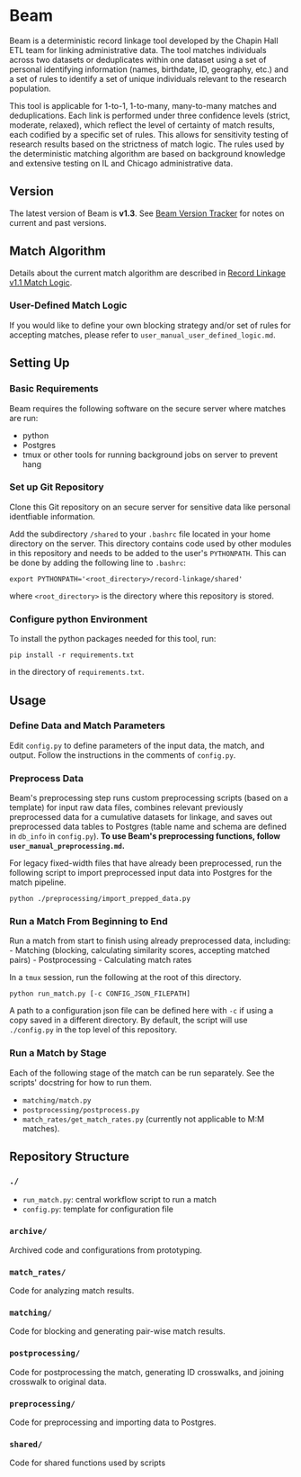 # Beam

Beam is a deterministic record linkage tool developed by the Chapin Hall ETL team for linking administrative data. The tool matches individuals across two datasets or deduplicates within one dataset using a set of personal identifying information (names, birthdate, ID, geography, etc.) and a set of rules to identify a set of unique individuals relevant to the research population.

This tool is applicable for 1-to-1, 1-to-many, many-to-many matches and deduplications. Each link is performed under three confidence levels (strict, moderate, relaxed), which reflect the level of certainty of match results, each codified by a specific set of rules. This allows for sensitivity testing of research results based on the strictness of match logic. The rules used by the deterministic matching algorithm are based on background knowledge and extensive testing on IL and Chicago administrative data.

## Version

The latest version of Beam is **v1.3**. See [Beam Version Tracker](docs/Beam%20Version%20Tracker.xlsx) for notes on current and past versions.

## Match Algorithm

Details about the current match algorithm are described in [Record Linkage v1.1 Match Logic](docs/Record%20Linkage%20v1.1%20Match%20Logic.docx).

### User-Defined Match Logic

If you would like to define your own blocking strategy and/or set of rules for accepting matches, please refer to `user_manual_user_defined_logic.md`.


## Setting Up

### Basic Requirements

Beam requires the following software on the secure server where matches are run:

- python
- Postgres
- tmux or other tools for running background jobs on server to prevent hang

### Set up Git Repository

Clone this Git repository on an secure server for sensitive data like personal identfiable information.

Add the subdirectory `/shared` to your `.bashrc` file located in your home directory on the server. This directory contains code used by other modules in this repository and needs to be added to the user's `PYTHONPATH`. This can be done by adding the following line to `.bashrc`:

```export PYTHONPATH='<root_directory>/record-linkage/shared'```

where `<root_directory>` is the directory where this repository is stored.

### Configure python Environment

To install the python packages needed for this tool, run:

```pip install -r requirements.txt```

in the directory of `requirements.txt`.

## Usage

### Define Data and Match Parameters

Edit ```config.py``` to define parameters of the input data, the match, and output. Follow the instructions in the comments of `config.py`.

### Preprocess Data

Beam's preprocessing step runs custom preprocessing scripts (based on a template) for input raw data files, combines relevant previously preprocessed data for a cumulative datasets for linkage, and saves out preprocessed data tables to Postgres (table name and schema are defined in `db_info` in `config.py`). **To use Beam's preprocessing functions, follow `user_manual_preprocessing.md`.**

For legacy fixed-width files that have already been preprocessed, run the following script to import preprocessed input data into Postgres for the match pipeline.

```python ./preprocessing/import_prepped_data.py```

### Run a Match From Beginning to End

Run a match from start to finish using already preprocessed data, including:
    - Matching (blocking, calculating similarity scores, accepting matched pairs)
    - Postprocessing
    - Calculating match rates

In a `tmux` session, run the following at the root of this directory.

```python run_match.py [-c CONFIG_JSON_FILEPATH] ```

A path to a configuration json file can be defined here with `-c` if using a copy saved in a different directory. By default, the script will use `./config.py` in the top level of this repository.

### Run a Match by Stage

Each of the following stage of the match can be run separately. See the scripts' docstring for how to run them.

- `matching/match.py`
- `postprocessing/postprocess.py`
- `match_rates/get_match_rates.py` (currently not applicable to M:M matches).

## Repository Structure

### `./`
- `run_match.py`: central workflow script to run a match
- `config.py`: template for configuration file

### `archive/`
Archived code and configurations from prototyping.

### `match_rates/`
Code for analyzing match results.

### `matching/`
Code for blocking and generating pair-wise match results.

### `postprocessing/`
Code for postprocessing the match, generating ID crosswalks, and joining crosswalk to original data.

### `preprocessing/`
Code for preprocessing and importing data to Postgres.

### `shared/`
Code for shared functions used by scripts
